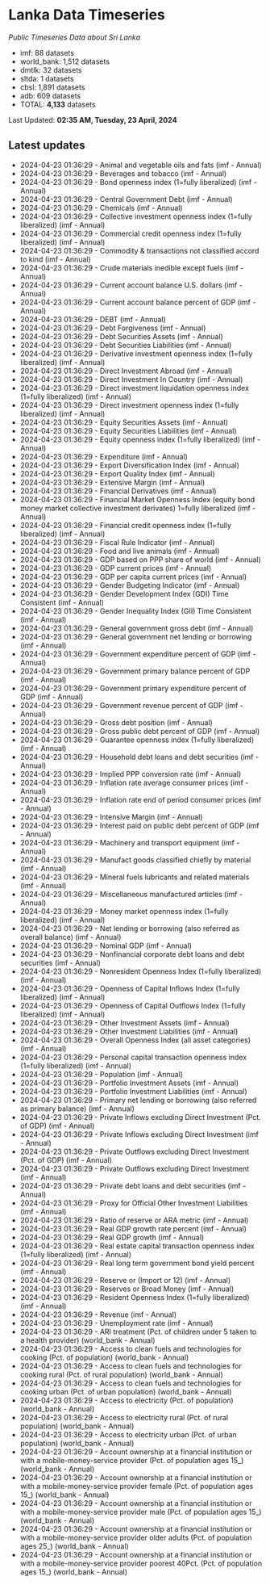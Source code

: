 # Lanka Data Timeseries
*Public Timeseries Data about Sri Lanka*

* imf: 88 datasets
* world_bank: 1,512 datasets
* dmtlk: 32 datasets
* sltda: 1 datasets
* cbsl: 1,891 datasets
* adb: 609 datasets
* TOTAL: **4,133** datasets

Last Updated: **02:35 AM, Tuesday, 23 April, 2024**

## Latest updates

* 2024-04-23 01:36:29 - Animal and vegetable oils and fats (imf - Annual)
* 2024-04-23 01:36:29 - Beverages and tobacco (imf - Annual)
* 2024-04-23 01:36:29 - Bond openness index (1=fully liberalized) (imf - Annual)
* 2024-04-23 01:36:29 - Central Government Debt (imf - Annual)
* 2024-04-23 01:36:29 - Chemicals (imf - Annual)
* 2024-04-23 01:36:29 - Collective investment openness index (1=fully liberalized) (imf - Annual)
* 2024-04-23 01:36:29 - Commercial credit openness index (1=fully liberalized) (imf - Annual)
* 2024-04-23 01:36:29 - Commodity & transactions not classified accord to kind (imf - Annual)
* 2024-04-23 01:36:29 - Crude materials inedible except fuels (imf - Annual)
* 2024-04-23 01:36:29 - Current account balance U.S. dollars (imf - Annual)
* 2024-04-23 01:36:29 - Current account balance percent of GDP (imf - Annual)
* 2024-04-23 01:36:29 - DEBT (imf - Annual)
* 2024-04-23 01:36:29 - Debt Forgiveness (imf - Annual)
* 2024-04-23 01:36:29 - Debt Securities Assets (imf - Annual)
* 2024-04-23 01:36:29 - Debt Securities Liabilities (imf - Annual)
* 2024-04-23 01:36:29 - Derivative investment openness index (1=fully liberalized) (imf - Annual)
* 2024-04-23 01:36:29 - Direct Investment Abroad (imf - Annual)
* 2024-04-23 01:36:29 - Direct Investment In Country (imf - Annual)
* 2024-04-23 01:36:29 - Direct investment liquidation openness index (1=fully liberalized) (imf - Annual)
* 2024-04-23 01:36:29 - Direct investment openness index (1=fully liberalized) (imf - Annual)
* 2024-04-23 01:36:29 - Equity Securities Assets (imf - Annual)
* 2024-04-23 01:36:29 - Equity Securities Liabilities (imf - Annual)
* 2024-04-23 01:36:29 - Equity openness index (1=fully liberalized) (imf - Annual)
* 2024-04-23 01:36:29 - Expenditure (imf - Annual)
* 2024-04-23 01:36:29 - Export Diversification Index (imf - Annual)
* 2024-04-23 01:36:29 - Export Quality Index (imf - Annual)
* 2024-04-23 01:36:29 - Extensive Margin (imf - Annual)
* 2024-04-23 01:36:29 - Financial Derivatives (imf - Annual)
* 2024-04-23 01:36:29 - Financial Market Openness Index (equity bond money market collective investment derivates) 1=fully liberalized (imf - Annual)
* 2024-04-23 01:36:29 - Financial credit openness index (1=fully liberalized) (imf - Annual)
* 2024-04-23 01:36:29 - Fiscal Rule Indicator (imf - Annual)
* 2024-04-23 01:36:29 - Food and live animals (imf - Annual)
* 2024-04-23 01:36:29 - GDP based on PPP share of world (imf - Annual)
* 2024-04-23 01:36:29 - GDP current prices (imf - Annual)
* 2024-04-23 01:36:29 - GDP per capita current prices (imf - Annual)
* 2024-04-23 01:36:29 - Gender Budgeting Indicator (imf - Annual)
* 2024-04-23 01:36:29 - Gender Development Index (GDI) Time Consistent (imf - Annual)
* 2024-04-23 01:36:29 - Gender Inequality Index (GII) Time Consistent (imf - Annual)
* 2024-04-23 01:36:29 - General government gross debt (imf - Annual)
* 2024-04-23 01:36:29 - General government net lending or borrowing (imf - Annual)
* 2024-04-23 01:36:29 - Government expenditure percent of GDP (imf - Annual)
* 2024-04-23 01:36:29 - Government primary balance percent of GDP (imf - Annual)
* 2024-04-23 01:36:29 - Government primary expenditure percent of GDP (imf - Annual)
* 2024-04-23 01:36:29 - Government revenue percent of GDP (imf - Annual)
* 2024-04-23 01:36:29 - Gross debt position (imf - Annual)
* 2024-04-23 01:36:29 - Gross public debt percent of GDP (imf - Annual)
* 2024-04-23 01:36:29 - Guarantee openness index (1=fully liberalized) (imf - Annual)
* 2024-04-23 01:36:29 - Household debt loans and debt securities (imf - Annual)
* 2024-04-23 01:36:29 - Implied PPP conversion rate (imf - Annual)
* 2024-04-23 01:36:29 - Inflation rate average consumer prices (imf - Annual)
* 2024-04-23 01:36:29 - Inflation rate end of period consumer prices (imf - Annual)
* 2024-04-23 01:36:29 - Intensive Margin (imf - Annual)
* 2024-04-23 01:36:29 - Interest paid on public debt percent of GDP (imf - Annual)
* 2024-04-23 01:36:29 - Machinery and transport equipment (imf - Annual)
* 2024-04-23 01:36:29 - Manufact goods classified chiefly by material (imf - Annual)
* 2024-04-23 01:36:29 - Mineral fuels lubricants and related materials (imf - Annual)
* 2024-04-23 01:36:29 - Miscellaneous manufactured articles (imf - Annual)
* 2024-04-23 01:36:29 - Money market openness index (1=fully liberalized) (imf - Annual)
* 2024-04-23 01:36:29 - Net lending or borrowing (also referred as overall balance) (imf - Annual)
* 2024-04-23 01:36:29 - Nominal GDP (imf - Annual)
* 2024-04-23 01:36:29 - Nonfinancial corporate debt loans and debt securities (imf - Annual)
* 2024-04-23 01:36:29 - Nonresident Openness Index (1=fully liberalized) (imf - Annual)
* 2024-04-23 01:36:29 - Openness of Capital Inflows Index (1=fully liberalized) (imf - Annual)
* 2024-04-23 01:36:29 - Openness of Capital Outflows Index (1=fully liberalized) (imf - Annual)
* 2024-04-23 01:36:29 - Other Investment Assets (imf - Annual)
* 2024-04-23 01:36:29 - Other Investment Liabilities (imf - Annual)
* 2024-04-23 01:36:29 - Overall Openness Index (all asset categories) (imf - Annual)
* 2024-04-23 01:36:29 - Personal capital transaction openness index (1=fully liberalized) (imf - Annual)
* 2024-04-23 01:36:29 - Population (imf - Annual)
* 2024-04-23 01:36:29 - Portfolio Investment Assets (imf - Annual)
* 2024-04-23 01:36:29 - Portfolio Investment Liabilities (imf - Annual)
* 2024-04-23 01:36:29 - Primary net lending or borrowing (also referred as primary balance) (imf - Annual)
* 2024-04-23 01:36:29 - Private Inflows excluding Direct Investment (Pct. of GDP) (imf - Annual)
* 2024-04-23 01:36:29 - Private Inflows excluding Direct Investment (imf - Annual)
* 2024-04-23 01:36:29 - Private Outflows excluding Direct Investment (Pct. of GDP) (imf - Annual)
* 2024-04-23 01:36:29 - Private Outflows excluding Direct Investment (imf - Annual)
* 2024-04-23 01:36:29 - Private debt loans and debt securities (imf - Annual)
* 2024-04-23 01:36:29 - Proxy for Official Other Investment Liabilities (imf - Annual)
* 2024-04-23 01:36:29 - Ratio of reserve or ARA metric (imf - Annual)
* 2024-04-23 01:36:29 - Real GDP growth rate percent (imf - Annual)
* 2024-04-23 01:36:29 - Real GDP growth (imf - Annual)
* 2024-04-23 01:36:29 - Real estate capital transaction openness index (1=fully liberalized) (imf - Annual)
* 2024-04-23 01:36:29 - Real long term government bond yield percent (imf - Annual)
* 2024-04-23 01:36:29 - Reserve or (Import or 12) (imf - Annual)
* 2024-04-23 01:36:29 - Reserves or Broad Money (imf - Annual)
* 2024-04-23 01:36:29 - Resident Openness Index (1=fully liberalized) (imf - Annual)
* 2024-04-23 01:36:29 - Revenue (imf - Annual)
* 2024-04-23 01:36:29 - Unemployment rate (imf - Annual)
* 2024-04-23 01:36:29 - ARI treatment (Pct. of children under 5 taken to a health provider) (world_bank - Annual)
* 2024-04-23 01:36:29 - Access to clean fuels and technologies for cooking (Pct. of population) (world_bank - Annual)
* 2024-04-23 01:36:29 - Access to clean fuels and technologies for cooking rural (Pct. of rural population) (world_bank - Annual)
* 2024-04-23 01:36:29 - Access to clean fuels and technologies for cooking urban (Pct. of urban population) (world_bank - Annual)
* 2024-04-23 01:36:29 - Access to electricity (Pct. of population) (world_bank - Annual)
* 2024-04-23 01:36:29 - Access to electricity rural (Pct. of rural population) (world_bank - Annual)
* 2024-04-23 01:36:29 - Access to electricity urban (Pct. of urban population) (world_bank - Annual)
* 2024-04-23 01:36:29 - Account ownership at a financial institution or with a mobile-money-service provider (Pct. of population ages 15_) (world_bank - Annual)
* 2024-04-23 01:36:29 - Account ownership at a financial institution or with a mobile-money-service provider female (Pct. of population ages 15_) (world_bank - Annual)
* 2024-04-23 01:36:29 - Account ownership at a financial institution or with a mobile-money-service provider male (Pct. of population ages 15_) (world_bank - Annual)
* 2024-04-23 01:36:29 - Account ownership at a financial institution or with a mobile-money-service provider older adults (Pct. of population ages 25_) (world_bank - Annual)
* 2024-04-23 01:36:29 - Account ownership at a financial institution or with a mobile-money-service provider poorest 40Pct. (Pct. of population ages 15_) (world_bank - Annual)